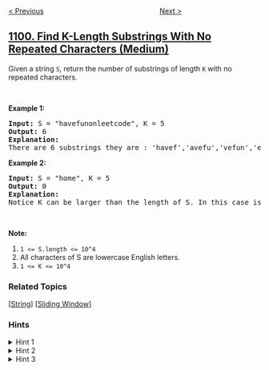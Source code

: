 <!--|This file generated by command(leetcode description); DO NOT EDIT.    |-->
<!--+----------------------------------------------------------------------+-->
<!--|@author    openset <openset.wang@gmail.com>                           |-->
<!--|@link      https://github.com/openset                                 |-->
<!--|@home      https://github.com/openset/leetcode                        |-->
<!--+----------------------------------------------------------------------+-->

[< Previous](https://github.com/openset/leetcode/tree/master/problems/two-sum-less-than-k "Two Sum Less Than K")
　　　　　　　　　　　　　　　　
[Next >](https://github.com/openset/leetcode/tree/master/problems/the-earliest-moment-when-everyone-become-friends "The Earliest Moment When Everyone Become Friends")

## [1100. Find K-Length Substrings With No Repeated Characters (Medium)](https://leetcode.com/problems/find-k-length-substrings-with-no-repeated-characters "长度为 K 的无重复字符子串")

<p>Given a string <code>S</code>, return the number of substrings of length <code>K</code> with no repeated characters.</p>

<p>&nbsp;</p>

<p><strong>Example 1:</strong></p>

<pre>
<strong>Input: </strong>S = <span id="example-input-1-1">&quot;havefunonleetcode&quot;</span>, K = <span id="example-input-1-2">5</span>
<strong>Output: </strong><span id="example-output-1">6</span>
<strong>Explanation: </strong>
There are 6 substrings they are : &#39;havef&#39;,&#39;avefu&#39;,&#39;vefun&#39;,&#39;efuno&#39;,&#39;etcod&#39;,&#39;tcode&#39;.
</pre>

<p><strong>Example 2:</strong></p>

<pre>
<strong>Input: </strong>S = <span id="example-input-2-1">&quot;home&quot;</span>, K = <span id="example-input-2-2">5</span>
<strong>Output: </strong><span id="example-output-2">0</span>
<strong>Explanation: </strong>
Notice K can be larger than the length of S. In this case is not possible to find any substring.
</pre>

<p>&nbsp;</p>

<p><strong>Note:</strong></p>

<ol>
	<li><code>1 &lt;= S.length &lt;= 10^4</code></li>
	<li>All characters of S are lowercase English letters.</li>
	<li><code>1 &lt;= K &lt;= 10^4</code></li>
</ol>

### Related Topics
  [[String](https://github.com/openset/leetcode/tree/master/tag/string/README.md)]
  [[Sliding Window](https://github.com/openset/leetcode/tree/master/tag/sliding-window/README.md)]

### Hints
<details>
<summary>Hint 1</summary>
How to check efficiently each K-length substring?
</details>

<details>
<summary>Hint 2</summary>
First store the first leftmost K-length substring in a hashTable or array of frequencies.
</details>

<details>
<summary>Hint 3</summary>
Then iterate through the rest of characters and erase the first element and add the next element from the right. If in the hashTable we have K different character we add 1 to the counter. After that return as answer the counter.
</details>
